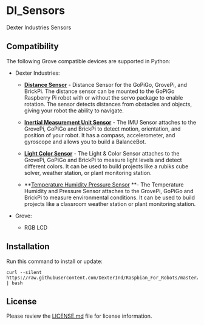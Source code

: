 DI_Sensors
============
Dexter Industries Sensors

Compatibility
-------------

The following Grove compatible devices are supported in Python:

* Dexter Industries:
  * **[Distance Sensor](https://www.dexterindustries.com/shop/distance-sensor/)** - Distance Sensor for the GoPiGo, GrovePi, and BrickPi.  The distance sensor can be mounted to the GoPiGo Raspberry Pi robot with or without the servo package to enable rotation.  The sensor detects distances from obstacles and objects, giving your robot the ability to navigate.

  * **[Inertial Measurement Unit Sensor](https://www.dexterindustries.com/shop/imu-sensor/)** - The IMU Sensor attaches to the GrovePi, GoPiGo and BrickPi to detect motion, orientation, and position of your robot. It has a compass, accelerometer, and gyroscope and allows you to build a BalanceBot.

  * **[Light Color Sensor](https://www.dexterindustries.com/shop/light-color-sensor/)** - The Light & Color Sensor attaches to the GrovePi, GoPiGo and BrickPi to measure light levels and detect different colors. It can be used to build projects like a rubiks cube solver, weather station, or plant monitoring station.

  * **[Temperature Humidity Pressure Sensor](https://www.dexterindustries.com/shop/temperature-humidity-pressure-sensor/) **- The Temperature Humidity and Pressure Sensor attaches to the GrovePi, GoPiGo and BrickPi to measure environmental conditions. It can be used to build projects like a classroom weather station or plant monitoring station.

* Grove:
  * RGB LCD


Installation
------------
Run this command to install or update:

```
curl --silent https://raw.githubusercontent.com/DexterInd/Raspbian_For_Robots/master/upd_script/fetch_sensors.sh | bash
```

License
-------

Please review the [LICENSE.md] file for license information.

[LICENSE.md]: ./LICENSE.md
